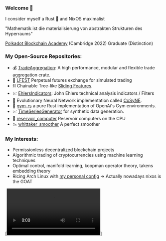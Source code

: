 ### Welcome :wave:
I consider myself a Rust 🦀 and NixOS maximalist

"Mathematik ist die materialisierung von abstrakten Strukturen des Hyperraums"

[Polkadot Blockchain Academy](https://polkadot.network/academy/) (Cambridge 2022) Graduate (Distinction)

### My Open-Source Repositories:
- :moneybag: [TradeAggregation](https://github.com/MathisWellmann/trade_aggregation-rs): A high performance, modular and flexible trade aggregation crate.
- :currency_exchange: [LFEST](https://github.com/MathisWellmann/lfest-rs) Perpetual futures exchange for simulated trading
- :chains: Chainable Tree-like [Sliding Features](https://github.com/MathisWellmann/sliding_features-rs).
- :chart: [EhlersIndicators](https://github.com/MathisWellmann/go_ehlers_indicators): John Ehlers technical analysis indicators / Filters
- :frog: Evolutionary Neural Network implementation called [CoSyNE](https://github.com/MathisWellmann/cosyne).
- :muscle: [gym-rs](https://github.com/MathisWellmann/gym-rs) a pure Rust implementation of OpenAi's Gym environments.
- :chart_with_upwards_trend: [TimeSeriesGenerator](https://github.com/MathisWellmann/time_series_generator-rs) for synthetic data generation.
- :potable_water: [reservoir_computer](https://github.com/MathisWellmann/reservoir_computer) Reservoir computers on the CPU
- :chart_with_downwards_trend: [whittaker_smoother](https://github.com/MathisWellmann/whittaker_smoother) A perfect smoother

### My Interests:
- Permissionless decentralized blockchain projects
- Algorithmic trading of cryptocurrencies using machine learning techniques
- Optimal control, manifold learning, koopman operator theory, takens embedding theory
- Ricing Arch Linux with [my personal config](https://github.com/MathisWellmann/penrose-personal)
  -> Actually nowadays nixos is the GOAT

[![Gource for selected repos](./gource.webm)]
